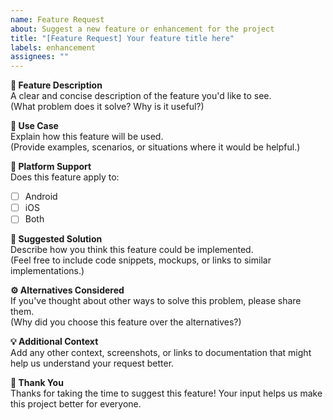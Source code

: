 ```yaml
---
name: Feature Request
about: Suggest a new feature or enhancement for the project
title: "[Feature Request] Your feature title here"
labels: enhancement
assignees: ""
---
```


**🌟 Feature Description**  
A clear and concise description of the feature you'd like to see.  
(What problem does it solve? Why is it useful?)

**🧐 Use Case**  
Explain how this feature will be used.  
(Provide examples, scenarios, or situations where it would be helpful.)

**📱 Platform Support**  
Does this feature apply to:

- [ ] Android
- [ ] iOS
- [ ] Both

**🚀 Suggested Solution**  
Describe how you think this feature could be implemented.  
(Feel free to include code snippets, mockups, or links to similar implementations.)

**⚙️ Alternatives Considered**  
If you've thought about other ways to solve this problem, please share them.  
(Why did you choose this feature over the alternatives?)

**💡 Additional Context**  
Add any other context, screenshots, or links to documentation that might help us understand your request better.

**🙏 Thank You**  
Thanks for taking the time to suggest this feature! Your input helps us make this project better for everyone.
